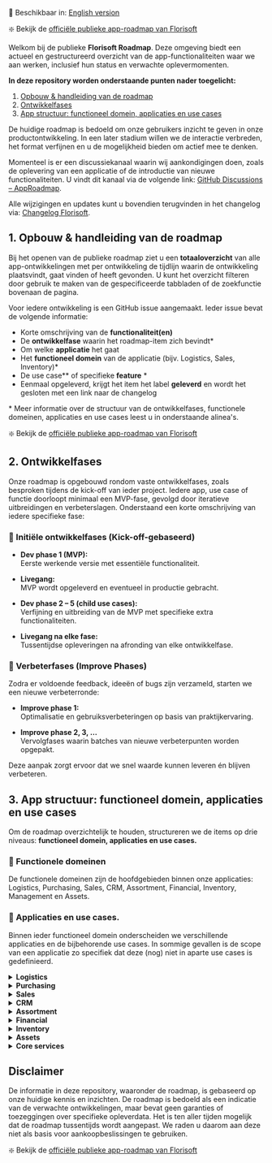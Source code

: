 📘 Beschikbaar in: [English version](https://github.com/Florisoft-issues/AppRoadmap/blob/main/Florisoft_README_EN.md)

❇️ Bekijk de [officiële publieke app-roadmap van Florisoft](https://github.com/orgs/Florisoft-issues/projects/67)

Welkom bij de publieke **Florisoft Roadmap**. Deze omgeving biedt een actueel en gestructureerd overzicht van de app-functionaliteiten waar we aan werken, inclusief hun status en verwachte oplevermomenten.

**In deze repository worden onderstaande punten nader toegelicht:**
1. [Opbouw & handleiding van de roadmap](#1-opbouw--handleiding-van-de-roadmap)  
2. [Ontwikkelfases](#2-ontwikkelfases)  
3. [App structuur: functioneel domein, applicaties en use cases](#3-app-structuur-functioneel-domein-applicaties-en-use-cases)

De huidige roadmap is bedoeld om onze gebruikers inzicht te geven in onze productontwikkeling. In een later stadium willen we de interactie verbreden, het format verfijnen en u de mogelijkheid bieden om actief mee te denken. 

Momenteel is er een discussiekanaal waarin wij aankondigingen doen, zoals de oplevering van een applicatie of de introductie van nieuwe functionaliteiten. U vindt dit kanaal via de volgende link: [GitHub Discussions – AppRoadmap](https://github.com/Florisoft-issues/AppRoadmap/discussions).

Alle wijzigingen en updates kunt u bovendien terugvinden in het changelog via: [Changelog Florisoft](https://app.florisoft.nl/apps/latest/changelog.html).

## 1. Opbouw & handleiding van de roadmap

Bij het openen van de publieke roadmap ziet u een **totaaloverzicht** van alle app-ontwikkelingen met per ontwikkeling de tijdlijn waarin de ontwikkeling plaatsvindt, gaat vinden of heeft gevonden. U kunt het overzicht filteren door gebruik te maken van de gespecificeerde tabbladen of de zoekfunctie bovenaan de pagina.

Voor iedere ontwikkeling is een GitHub issue aangemaakt. Ieder issue bevat de volgende informatie: 

- Korte omschrijving van de **functionaliteit(en)**
- De **ontwikkelfase** waarin het roadmap-item zich bevindt*
- Om welke **applicatie** het gaat
- Het **functioneel domein** van de applicatie (bijv. Logistics, Sales, Inventory)*
- De use case** of specifieke **feature** * 
- Eenmaal opgeleverd, krijgt het item het label **geleverd** en wordt het gesloten met een link naar de changelog

\* Meer informatie over de structuur van de ontwikkelfases, functionele domeinen, applicaties en use cases leest u in onderstaande alinea's.

❇️ Bekijk de [officiële publieke app-roadmap van Florisoft](https://github.com/orgs/Florisoft-issues/projects/67)

## 2. Ontwikkelfases

Onze roadmap is opgebouwd rondom vaste ontwikkelfases, zoals besproken tijdens de kick-off van ieder project. Iedere app, use case of functie doorloopt minimaal een MVP-fase, gevolgd door iteratieve uitbreidingen en verbeterslagen. Onderstaand een korte omschrijving van iedere specifieke fase:

### 🌱 Initiële ontwikkelfases (Kick-off-gebaseerd)

- **Dev phase 1 (MVP):**  
    Eerste werkende versie met essentiële functionaliteit.
    
- **Livegang:**  
    MVP wordt opgeleverd en eventueel in productie gebracht.
    
- **Dev phase 2 – 5 (child use cases):**  
    Verfijning en uitbreiding van de MVP met specifieke extra functionaliteiten.
    
- **Livegang na elke fase:**  
    Tussentijdse opleveringen na afronding van elke ontwikkelfase.
    

### 🔄 Verbeterfases (Improve Phases)

Zodra er voldoende feedback, ideeën of bugs zijn verzameld, starten we een nieuwe verbeterronde:

- **Improve phase 1:**  
    Optimalisatie en gebruiksverbeteringen op basis van praktijkervaring.
    
- **Improve phase 2, 3, …**  
    Vervolgfases waarin batches van nieuwe verbeterpunten worden opgepakt.
    

Deze aanpak zorgt ervoor dat we snel waarde kunnen leveren én blijven verbeteren.

## 3. App structuur: functioneel domein, applicaties en use cases

Om de roadmap overzichtelijk te houden, structureren we de items op drie niveaus: **functioneel domein, applicaties en use cases.**

### 🔹 Functionele domeinen

De functionele domeinen zijn de hoofdgebieden binnen onze applicaties: Logistics, Purchasing, Sales, CRM, Assortment, Financial, Inventory, Management en Assets.

### 🔸 Applicaties en use cases.

Binnen ieder functioneel domein onderscheiden we verschillende applicaties en de bijbehorende use cases. In sommige gevallen is de scope van een applicatie zo specifiek dat deze (nog) niet in aparte use cases is gedefinieerd. 

<details>
<summary><strong>Logistics</strong></summary>

- **Applicatie:** Packing

  **Use cases:** Kubus, Packing, Trolley Loading
  
- **Applicatie:** Picking 

  **Use cases:** Palet Picking, Generic Picking
  
- **Applicatie:** Quality Control

  **Use cases:** Final Outbound Check, Exception Handling, Exception Registration

- **Applicatie:** Labeling

  **Use cases:** Price label, Stock label
  
- **Applicatie:** Track & Tracing

  **Use cases:**  N.v.t.
  
- **Applicatie:** Receiving

  **Use cases:** Entry Control
  
- **Applicatie:** Shipping

  **Use cases:** Adress Label

-  **Applicatie:** Automating Agent

   **Use cases:** Sorting, Weighing

</details>

<details>
<summary><strong>Purchasing</strong></summary>

- **Applicatie:** Proposals

  **Use cases:** Offer Request Floriday

</details>

<details>
<summary><strong>Sales</strong></summary>

- **Applicatie:** POS

  **Use cases:** Cash & Carry, Order Registration, Floriline
  
- **Applicatie:** Purchasing Proposals

  **Use cases:** N.v.t.
  
- **Applicatie:** Licensing

  **Use cases:** N.v.t.

</details>

<details>
<summary><strong>CRM</strong></summary> 

- **Applicatie:** Tickets

  **Use cases:** N.v.t.

</details>

<details>
<summary><strong>Assortment</strong></summary> 

- **Applicatie:** Product Sourching

  **Use cases:** Floriday Grower Catalog

</details>

<details>
<summary><strong>Financial</strong></summary>

- **Applicatie:** Invoice Receipt Verification

  **Use cases:** N.v.t.
  
- **Applicatie:** Receiving Claims

  **Use cases:** N.v.t.
  
- **Applicatie:** Payments

  **Use cases:** N.v.t.
  
- **Applicatie:** Invoicing

  **Use cases:** N.v.t.

</details>

<details>
<summary><strong>Inventory</strong></summary> 

- **Applicatie:** Inventory

  **Use cases:** Slotting, Stock Counting
  
</details>

<details>
<summary><strong>Assets</strong></summary>

- **Applicatie:** Asset Tracking

  **Use cases:** Outbound, Inbound

</details>

<details>
<summary><strong>Core services</strong></summary>

- **Applicatie:** Hub

  **Use cases:** N.v.t.
  
- **Applicatie:** Job Agent

  **Use cases:** Job Agent Server, Job Agent Client

  </details>

## Disclaimer

De informatie in deze repository, waaronder de roadmap, is gebaseerd op onze huidige kennis en inzichten. De roadmap is bedoeld als een indicatie van de verwachte ontwikkelingen, maar bevat geen garanties of toezeggingen over specifieke opleverdata. Het is ten aller tijden mogelijk dat de roadmap tussentijds wordt aangepast. We raden u daarom aan deze niet als basis voor aankoopbeslissingen te gebruiken.

❇️ Bekijk de [officiële publieke app-roadmap van Florisoft](https://github.com/orgs/Florisoft-issues/projects/67)
